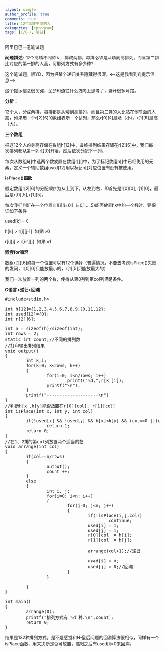 ```yaml
---
layout: single
author_profile: true
comments: true
title: 12个高矮不同的人
categories: [cprogram]
tags: [C/C++, 笔试]
---
```

阿里巴巴一道笔试题

<strong>问题描述:  </strong>12个高矮不同的人，排成两排，每排必须是从矮到高排列，而且第二排比对应的第一排的人高，问排列方式有多少种?

这个笔试题，很YD，因为把某个递归关系隐藏得很深。&lt;–这是我看到的提示信息–&gt;

这个提示信息很关键，至少知道往什么方向上思考了，避开很多弯路。

<strong>分析：</strong>

12个人，分成两排，每排都是从矮到高排列，而且第二排的人比站在他前面的人高，如果用一个r[2][6]的数组表示一个排列，那么r[0][0]最矮（小），r[1][5]最高（大）。

<strong>三个数组</strong>

把这12个人的身高存储在数组h[12]中，最终排列结果存储在r[2][6]中，我们每一次排列都从第一列r[][0]开始，然后依次分配下一列。

每次从数组h[]中选两个数放置在数组r[][]中，为了标记数组h[]中已经使用的元素，定义一个辅助数组used[12]用以标记h[]对应位置有没有被使用。

<strong>isPlace()函数</strong>

假定数组r[2][6]的分配顺序为从上到下，从左到右，即首先是r[0][0], r[1][0]，最后是r[0][5], r[1][5]。

每次我们判断在一个位置r[i][j](i=0,1; j=0,1,…,5)能否放置h[k](k=0,1,…,11)中的一个数时，要保证如下条件

used[k] = 0

h[k] &gt; r[i][j-1]  如果i&gt;0

r[i][j] &gt; r[i-1][j]  如果i=1

<strong>嵌套for循环</strong>

数组r[2][6]的每一个位置可以有12个选择（普遍情况，不要去考虑isPlace()失败的发问，r[0][0]只能放最小的，r[1][5]只能放最大的）

我们一次放置一列的两个数，使得从第0列到第col列满足条件。

<strong>C语言+递归+回溯 </strong>

<pre class="lang:c decode:true  ">#include&lt;stdio.h&gt;

int h[12]={1,2,3,4,5,6,7,8,9,10,11,12};
int used[12]={0};
int r[2][6];

int n = sizeof(h)/sizeof(int);
int rows = 2;
static int count;//不同的排列数
//打印输出排列结果
void output()
{
        int k,i;
        for(k=0; k&lt;rows; k++)
        {
                for(i=0; i&lt;n/rows; i++)
                        printf("%d,",r[k][i]);
                printf("\n");
        }
        printf("--------------------\n");
}
//判断h[x],h[y]能否放置在r[0][col], r[1][col]
int isPlace(int x, int y, int col)
{
        if(!used[x] &amp;&amp; !used[y] &amp;&amp; h[x]&lt;h[y] &amp;&amp; (col==0 ||(col&gt;0 &amp;&amp; h[x]&gt;r[0][col-1] &amp;&amp;h[y]&gt;r[1][col-1])))
                return 1;
        return 0;
}
//在1、2排的第col列放置两个适当的数
void arrange(int col)
{
        if(col==n/rows)
        {
                output();
                count ++;
        }
        else
        {
                int i, j;
                for(i=0; i&lt;n; i++)
                {       
                        for(j=0; j&lt;n; j++)
                        {
                                if(!isPlace(i,j,col))
                                        continue;
                                used[i] = 1;
                                used[j] = 1;
                                r[0][col] = h[i];
                                r[1][col] = h[j];

                                arrange(col+1);//递归

                                used[i] = 0;
                                used[j] = 0;//回溯
                        }
                }
                
        }
}

int main()
{
        arrange(0);
        printf("排列方式有 %d 种.\n",count);
        return 0;
}</pre>
结果是132种排列方式。是不是感觉和N-皇后问题的回溯算法很相似，同样有一个isPlace函数，用来决断是否可放置，递归之后有used[i]=0来回溯。

&nbsp;
